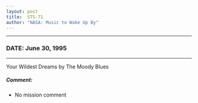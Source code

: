 ```yaml
---
layout: post
title:  STS-71
author: "NASA: Music to Wake Up By"
---
```


----
### DATE: June 30, 1995
----
Your Wildest Dreams by The Moody Blues

##### Comment:
* No mission comment
